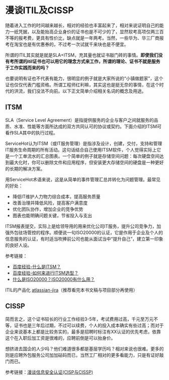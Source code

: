 # 漫谈ITIL及CISSP

随着进入工作的时间越来越长，相对的经验也丰富起来了，相对来说证明自己的能力一纸凭据，以及能抬高企业身价的证书也是不可少的了，显然软考高项仅两三百不等的报考费，更具有性价比，缺点就是一年两考。当然，一些华为、华三厂商报考在淘宝也是有优惠券的，不过考一次试就千来块也是不便宜。

所谓的ITIL其实就是就是SLA+ITSM，充其量也就证书敲门砖的事情。**即使我们没有考所谓的itil证书也可以用它的理念方式来工作，所谓的理论、证书不就是服务于工作实践而来的吗？**

也要说明有证也不代表有能力，很明显的例子就是大家所说的“小镇做题家”，这个证也仅仅代表门槛资格。所谓工程师红利嘛，其实这也是挺无奈的事情，在这个时代的洪流，我们没法不向前。以下正文简单介绍相关名词的概念及用途。

## ITSM

SLA（Service Level Agreement）是指提供服务的企业与客户之间就服务的品质、水准、性能等方面所达成的双方共同认可的协议或契约。下面介绍的ITSM可看作SLA其中的执行过程。

ServiceHot认为ITSM（或IT服务管理）是指涉及设计，创建，交付，支持和管理IT服务生命周期的所有活动。这句话结合自己使用ITSM软件，个人觉得实际上它是一个工单流水的汇总图表。一个简单的例子就是存储空间问题：每次硬盘空间达到最大化时，你可以删除文件和应用程序，但安装更大存储空间的硬盘是一种更好的长期的解决方案。

用ServiceHot术语来说，这是从简单的事件管理汇总并转化为问题管理。最常见的好处：

* 降低IT维护人力物力综合成本，提高服务质量
* 改善治理并降低风险，提高客户满意度
* 优化团队协作，增加企业的竞争优势
* 图表也能明确问题关键，节省投入与支出

ITSM报表提交，实际上是给领导用的用来优化公司IT服务，提升公司竞争力，加强外包驻场管控的程序。顺便说一句ISO20000的认证，它是作用于企业及个人的信息服务的认证，有时适当吹捧前公司也能从面试当中“提升自己”，建立第一印象的良好人设。

参考链接：

* [百度经验-什么是ITSM？](https://jingyan.baidu.com/article/3a2f7c2ecce3e026afd611ca.html)
* [百度经验-如何来进行ITSM选型？](https://jingyan.baidu.com/article/f3ad7d0f5b1cb109c3345bd6.html)
* [什么是ISO20000？ISO20000有什么用？](https://jingyan.baidu.com/article/0964eca272cc888284f5364f.html)

ITIL的产品化 [atlassian-jira](https://www.atlassian.com/zh/software/jira)（推荐看完本书文稿与项目部分再使用）

## CISSP

简而言之，这个证书较长的行业工作经验3-5年，考试费用过高，千元至万元不等，证书也是三年后过期，不过可以续费，个人的投入成本确实有些过高；而对于企业来说基本上都是比较务实的，最多是招聘时标注有XX认证的优先考虑，依靠这个在入职后加工资是很难的，应聘前倒是可以抬身价。

想挤进去国企的人少吗？他们难道很多都是基层学历吗？相对来说也很难。更多的则是应聘外包服务公司加加砝码而已，当然工厂相对的更多看能力，只是有证好敲门而已。

参考链接：[漫谈信息安全认证(CISP与CISSP)](https://zhuanlan.zhihu.com/p/21750494)